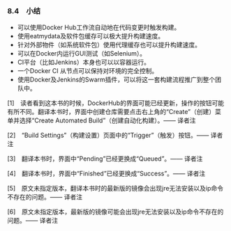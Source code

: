 ### 8.4　小结

+ 可以使用Docker Hub工作流自动地在代码变更时触发构建。
+ 使用eatmydata及软件包缓存可以极大提升构建速度。
+ 针对外部物件（如系统软件包）使用代理缓存也可以提升构建速度。
+ 可以在Docker内运行GUI测试（如Selenium）。
+ CI平台（比如Jenkins）本身也可以以容器运行。
+ 一个Docker CI 从节点可以保持对环境的完全控制。
+ 使用Docker及Jenkins的Swarm插件，可以将这一套构建流程推广到整个团队中。

[1]　读者看到这本书的时候，DockerHub的界面可能已经更新，操作的按钮可能有所不同。翻译本书时，界面中创建仓库需要点击右上角的“Create”（创建）菜单并选择“Create Automated Build”（创建自动化构建）。—— 译者注

[2]　“Build Settings”（构建设置）页面中的“Trigger”（触发）按钮。—— 译者注

[3]　翻译本书时，界面中“Pending”已经更换成“Queued”。—— 译者注

[4]　翻译本书时，界面中“Finished”已经更换成“Success”。—— 译者注

[5]　原文未指定版本，翻译本书时的最新版的镜像会出现jre无法安装以及ip命令不存在的问题。—— 译者注

[6]　原文未指定版本，最新版的镜像可能会出现jre无法安装以及ip命令不存在的问题。—— 译者注



